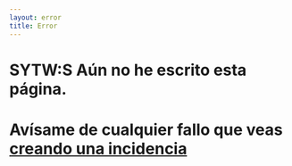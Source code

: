 ```yaml
---
layout: error
title: Error
---
```

# SYTW:S Aún no he escrito esta página. 

# Avísame de cualquier fallo que veas [creando una incidencia](https://github.com/ULL-MII-SYTWS-1920/ull-mii-sytws-1920.github.io/issues/new)

<div>

<div id="cat"></div>

<script type="text/javascript">

/*
 
  https://docs.thecatapi.com/ 

*/

(async function() {
  try {
    let divcat = document.getElementById("cat");
    let cat = await fetch('https://api.thecatapi.com/v1/images/search');
    console.log(cat);
    cat = JSON.parse(cat);
    if (cat.url) {
      let img = document.createElement("img");
      img.src = cat.url;
      divcat.appendChild(img);
    }
  }
  catch(e) {
    // silence.
  }
})()

</script>

</div>